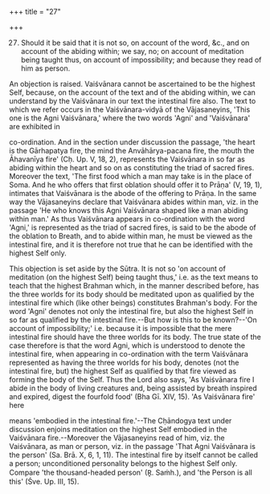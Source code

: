 +++
title = "27"

+++


27. Should it be said that it is not so, on account of the word, &c., and on account of the abiding within; we say, no; on account of meditation being taught thus, on account of impossibility; and because they read of him as person.

An objection is raised. Vaiśvānara cannot be ascertained to be the highest Self, because, on the account of the text and of the abiding within, we can understand by the Vaiśvānara in our text the intestinal fire also. The text to which we refer occurs in the Vaiśvānara-vidyā of the Vājasaneyins, 'This one is the Agni Vaiśvānara,' where the two words 'Agni' and 'Vaiśvānara' are exhibited in

co-ordination. And in the section under discussion the passage, 'the heart is the Gārhapatya fire, the mind the Anvāhārya-pacana fire, the mouth the Āhavanīya fire' (Cḥ. Up. V, 18, 2), represents the Vaiśvānara in so far as abiding within the heart and so on as constituting the triad of sacred fires. Moreover the text, 'The first food which a man may take is in the place of Soma. And he who offers that first oblation should offer it to Prāṇa' (V, 19, 1), intimates that Vaiśvānara is the abode of the offering to Prāṇa. In the same way the Vājasaneyins declare that Vaiśvānara abides within man, viz. in the passage 'He who knows this Agni Vaiśvānara shaped like a man abiding within man.' As thus Vaiśvānara appears in co-ordination with the word 'Agni,' is represented as the triad of sacred fires, is said to be the abode of the oblation to Breath, and to abide within man, he must be viewed as the intestinal fire, and it is therefore not true that he can be identified with the highest Self only.

This objection is set aside by the Sūtra. It is not so 'on account of meditation (on the highest Self) being taught thus,' i.e. as the text means to teach that the highest Brahman which, in the manner described before, has the three worlds for its body should be meditated upon as qualified by the intestinal fire which (like other beings) constitutes Brahman's body. For the word 'Agni' denotes not only the intestinal fire, but also the highest Self in so far as qualified by the intestinal fire.--But how is this to be known?--'On account of impossibility;' i.e. because it is impossible that the mere intestinal fire should have the three worlds for its body. The true state of the case therefore is that the word Agni, which is understood to denote the intestinal fire, when appearing in co-ordination with the term Vaiśvānara represented as having the three worlds for his body, denotes (not the intestinal fire, but) the highest Self as qualified by that fire viewed as forming the body of the Self. Thus the Lord also says, 'As Vaiśvānara fire I abide in the body of living creatures and, being assisted by breath inspired and expired, digest the fourfold food' (Bha Gī. XIV, 15). 'As Vaiśvānara fire' here

means 'embodied in the intestinal fire.'--The Cḥāndogya text under discussion enjoins meditation on the highest Self embodied in the Vaiśvānara fire.--Moreover the Vājasaneyins read of him, viz. the Vaiśvānara, as man or person, viz. in the passage 'That Agni Vaiśvānara is the person' (Sa. Brā. X, 6, 1, 11). The intestinal fire by itself cannot be called a person; unconditioned personality belongs to the highest Self only. Compare 'the thousand-headed person' (R̥. Saṁh.), and 'the Person is all this' (Śve. Up. III, 15).

